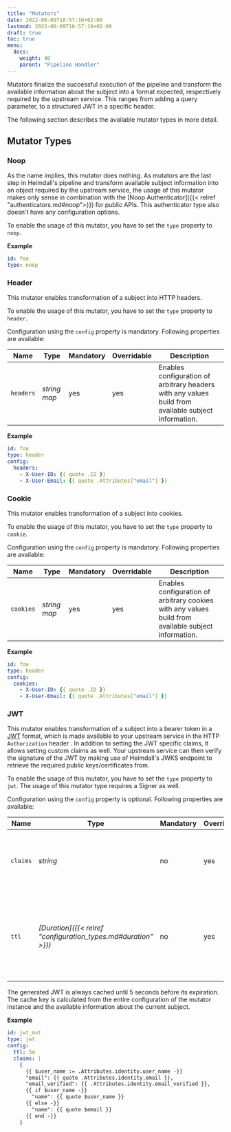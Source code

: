 ```yaml
---
title: "Mutators"
date: 2022-06-09T18:57:16+02:00
lastmod: 2022-06-09T18:57:16+02:00
draft: true
toc: true
menu:
  docs:
    weight: 40
    parent: "Pipeline Handler"
---
```


Mutators finalize the successful execution of the pipeline and transform the available information about the subject into a format expected, respectively required by the upstream service. This ranges from adding a query parameter, to a structured JWT in a specific header.

The following section describes the available mutator types in more detail.

## Mutator Types

### Noop

As the name implies, this mutator does nothing. As mutators are the last step in Heimdall's pipeline and transform available subject information into an object required by the upstream service, the usage of this mutator makes only sense in combination with the [Noop Authenticator]({{< relref "authenticators.md#noop">}}) for public APIs. This authenticator type also doesn't have any configuration options.

To enable the usage of this mutator, you have to set the `type` property to `noop`.

**Example**

```yaml
id: foo
type: noop
```

### Header

This mutator enables transformation of a subject into HTTP headers. 

To enable the usage of this mutator, you have to set the `type` property to `header`.

Configuration using the `config` property is mandatory. Following properties are available:

| Name      | Type         | Mandatory | Overridable | Description                                                                                          |
|-----------|--------------|-----------|-------------|------------------------------------------------------------------------------------------------------|
| `headers` | *string map* | yes       | yes         | Enables configuration of arbitrary headers with any values build from available subject information. |

**Example**

```yaml
id: foo
type: header
config:
  headers:
    - X-User-ID: {{ quote .ID }}
    - X-User-Email: {{ quote .Attributes["email"] }}
```

### Cookie

This mutator enables transformation of a subject into cookies.

To enable the usage of this mutator, you have to set the `type` property to `cookie`.

Configuration using the `config` property is mandatory. Following properties are available:

| Name      | Type         | Mandatory | Overridable | Description                                                                                          |
|-----------|--------------|-----------|-------------|------------------------------------------------------------------------------------------------------|
| `cookies` | *string map* | yes       | yes         | Enables configuration of arbitrary cookies with any values build from available subject information. |

**Example**

```yaml
id: foo
type: header
config:
  cookies:
    - X-User-ID: {{ quote .ID }}
    - X-User-Email: {{ quote .Attributes["email"] }}
```

### JWT

This mutator enables transformation of a subject into a bearer token in a [JWT](https://www.rfc-editor.org/rfc/rfc7519) format, which is made available to your upstream service in the HTTP `Authorization` header . In addition to setting the JWT specific claims, it allows setting custom claims as well. Your upstream service can then verify the signature of the JWT by making use of Heimdall's JWKS endpoint to retrieve the required public keys/certificates from.

To enable the usage of this mutator, you have to set the `type` property to `jwt`. The usage of this mutator type requires a Signer as well.

Configuration using the `config` property is optional. Following properties are available:

| Name     | Type                                                           | Mandatory | Overridable | Description                                                                                                                                                                                                      |
|----------|----------------------------------------------------------------|-----------|-------------|------------------------------------------------------------------------------------------------------------------------------------------------------------------------------------------------------------------|
| `claims` | *string*                                                       | no        | yes         | Your template with custom claims, you would like to add to the JWT. See also [Templating]({{< relref "_index.md#templating" >}}).                                                                                |
| `ttl`    | *[Duration]({{< relref "configuration_types.md#duration" >}})* | no        | yes         | Defines how long the JWT should be valid. Defaults to 5 minutes. Heimdall sets the `iat` and the `nbf` claims to the current system time. The value of the `exp` claim is then influenced by the `ttl` property. | 

The generated JWT is always cached until 5 seconds before its expiration. The cache key is calculated from the entire configuration of the mutator instance and the available information about the current subject.

**Example**

```yaml
id: jwt_mut
type: jwt
config:
  ttl: 5m
  claims: |
    {
      {{ $user_name := .Attributes.identity.user_name -}}
      "email": {{ quote .Attributes.identity.email }},
      "email_verified": {{ .Attributes.identity.email_verified }},
      {{ if $user_name -}}
        "name": {{ quote $user_name }}
      {{ else -}}
        "name": {{ quote $email }}
      {{ end -}}
    }
```
